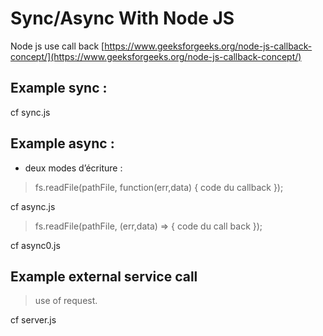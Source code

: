 # Sync/Async With Node JS

Node js use call back
[https://www.geeksforgeeks.org/node-js-callback-concept/](https://www.geeksforgeeks.org/node-js-callback-concept/)

## Example sync :

cf sync.js


## Example async :

- deux modes d’écriture :

> fs.readFile(pathFile, function(err,data) {
>    code du callback
});

cf async.js

> fs.readFile(pathFile, (err,data) => {
>   code du call back
> });

cf async0.js

## Example external service call

> use of request.

cf server.js
